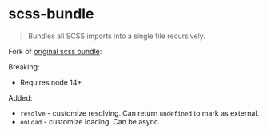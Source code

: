 # scss-bundle

> Bundles all SCSS imports into a single file recursively.


Fork of [original scss bundle](https://github.com/reactway/scss-bundle):

Breaking:

- Requires node 14+

Added:

- `resolve` - customize resolving. Can return `undefined` to mark as external.
- `onLoad` - customize loading. Can be async.
